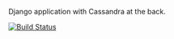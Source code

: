 Django application with Cassandra at the back.

[![Build Status](https://travis-ci.org/istovatis/potoo.svg?branch=master)](https://travis-ci.org/istovatis/potoo)
